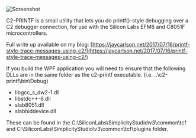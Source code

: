 ![Screenshot](http://i.imgur.com/pXd8lT2.png)

C2-PRINTF is a small utility that lets you do printf()-style debugging over a C2 debugger connection, for use with the Silicon Labs EFM8 and C8051F microcontrollers.

Full write up available on my blog:
[https://jaycarlson.net/2017/07/16/printf-style-trace-messages-using-c2/](https://jaycarlson.net/2017/07/16/printf-style-trace-messages-using-c2/)

If you build the WPF application you will need to ensure that the following DLLs are in the same folder as the c2-printf executable. 
(i.e. ..\c2-printf\bin\Debug)

- libgcc_s_dw2-1.dll
- libstdc++-6.dll
- slab8051.dll
- slabhiddevice.dll

These can be found in the C:\SiliconLabs\SimplicityStudio\v3\common\tcf and C:\SiliconLabs\SimplicityStudio\v3\common\tcf\plugins folder.